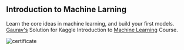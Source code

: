 ## Introduction to Machine Larning

Learn the core ideas in machine learning, and build your first models. [Gaurav's](https://github.com/yednapg) Solution for Kaggle Introduction to [Machine Learning](https://www.kaggle.com/learn/intro-to-machine-learning) Course.

![certificate](https://user-images.githubusercontent.com/78334545/154059167-b99af39e-8bcc-4d40-8431-bb76656a3ab0.png)
